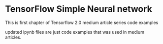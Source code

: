 # TensorFlow Simple Neural network

This is first chapter of Tensorflow 2.0 medium article series code examples

updated ipynb files are just code examples that was used in medium articles.
